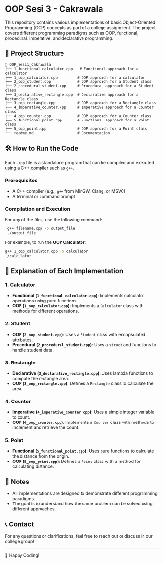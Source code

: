 # OOP Sesi 3 - Cakrawala

This repository contains various implementations of basic Object-Oriented Programming (OOP) concepts as part of a college assignment. The project covers different programming paradigms such as OOP, functional, procedural, imperative, and declarative programming.

## 📂 Project Structure

```
📁 OOP_Sesi1_Cakrawala
├── 1_functional_calculator.cpp   # Functional approach for a calculator
├── 1_oop_calculator.cpp         # OOP approach for a calculator
├── 2_oop_student.cpp            # OOP approach for a Student class
├── 2_procedural_student.cpp     # Procedural approach for a Student class
├── 3_declarative_rectangle.cpp  # Declarative approach for a Rectangle class
├── 3_oop_rectangle.cpp          # OOP approach for a Rectangle class
├── 4_imperative_counter.cpp     # Imperative approach for a Counter class
├── 4_oop_counter.cpp            # OOP approach for a Counter class
├── 5_functional_point.cpp       # Functional approach for a Point class
├── 5_oop_point.cpp              # OOP approach for a Point class
└── readme.md                    # Documentation
```

## 🛠 How to Run the Code

Each `.cpp` file is a standalone program that can be compiled and executed using a C++ compiler such as `g++`.

### Prerequisites

- A C++ compiler (e.g., `g++` from MinGW, Clang, or MSVC)
- A terminal or command prompt

### Compilation and Execution

For any of the files, use the following command:

```sh
 g++ filename.cpp -o output_file
 ./output_file
```

For example, to run the **OOP Calculator**:

```sh
g++ 1_oop_calculator.cpp -o calculator
./calculator
```

## 📖 Explanation of Each Implementation

### 1. Calculator

- **Functional (`1_functional_calculator.cpp`)**: Implements calculator operations using pure functions.
- **OOP (`1_oop_calculator.cpp`)**: Implements a `Calculator` class with methods for different operations.

### 2. Student

- **OOP (`2_oop_student.cpp`)**: Uses a `Student` class with encapsulated attributes.
- **Procedural (`2_procedural_student.cpp`)**: Uses a `struct` and functions to handle student data.

### 3. Rectangle

- **Declarative (`3_declarative_rectangle.cpp`)**: Uses lambda functions to compute the rectangle area.
- **OOP (`3_oop_rectangle.cpp`)**: Defines a `Rectangle` class to calculate the area.

### 4. Counter

- **Imperative (`4_imperative_counter.cpp`)**: Uses a simple integer variable to count.
- **OOP (`4_oop_counter.cpp`)**: Implements a `Counter` class with methods to increment and retrieve the count.

### 5. Point

- **Functional (`5_functional_point.cpp`)**: Uses pure functions to calculate the distance from the origin.
- **OOP (`5_oop_point.cpp`)**: Defines a `Point` class with a method for calculating distance.

## 📌 Notes

- All implementations are designed to demonstrate different programming paradigms.
- The goal is to understand how the same problem can be solved using different approaches.

## 📞 Contact

For any questions or clarifications, feel free to reach out or discuss in our college group!

---

🚀 Happy Coding!
